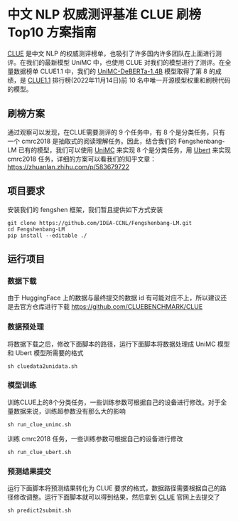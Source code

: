 # 中文 NLP 权威测评基准 CLUE 刷榜 Top10 方案指南

 [CLUE](https://www.cluebenchmarks.com) 是中文 NLP 的权威测评榜单，也吸引了许多国内许多团队在上面进行测评。在我们的最新模型 UniMC 中，也使用 CLUE 对我们的模型进行了测评。在全量数据榜单 CLUE1.1 中，我们的 [UniMC-DeBERTa-1.4B](https://huggingface.co/IDEA-CCNL/Erlangshen-UniMC-DeBERTa-v2-1.4B-Chinese) 模型取得了第 8 的成绩，是 [CLUE1.1](https://www.cluebenchmarks.com/rank.html) 排行榜(2022年11月14日)前 10 名中唯一开源模型权重和刷榜代码的模型。

## 刷榜方案

通过观察可以发现，在CLUE需要测评的 9 个任务中，有 8 个是分类任务，只有一个 cmrc2018 是抽取式的阅读理解任务。因此，结合我们的 Fengshenbang-LM 已有的模型，我们可以使用 [UniMC](https://github.com/IDEA-CCNL/Fengshenbang-LM/tree/dev/yangping/fengshen/examples/unimc) 来实现 8 个是分类任务，用 [Ubert](https://github.com/IDEA-CCNL/Fengshenbang-LM/tree/dev/yangping/fengshen/examples/ubert) 来实现 cmrc2018 任务，详细的方案可以看我们的知乎文章：https://zhuanlan.zhihu.com/p/583679722

## 项目要求

安装我们的 fengshen 框架，我们暂且提供如下方式安装
```shell
git clone https://github.com/IDEA-CCNL/Fengshenbang-LM.git
cd Fengshenbang-LM
pip install --editable ./
```
## 运行项目

### 数据下载
由于 HuggingFace 上的数据与最终提交的数据 id 有可能对应不上，所以建议还是去官方仓库进行下载
https://github.com/CLUEBENCHMARK/CLUE


### 数据预处理
将数据下载之后，修改下面脚本的路径，运行下面脚本将数据处理成 UniMC 模型 和 Ubert 模型所需要的格式
```shell
sh cluedata2unidata.sh
```

### 模型训练
训练CLUE上的8个分类任务，一些训练参数可根据自己的设备进行修改。对于全量数据来说，训练超参数没有那么大的影响
```shell
sh run_clue_unimc.sh
```
训练 cmrc2018 任务，一些训练参数可根据自己的设备进行修改
```shell 
sh run_clue_ubert.sh
```

### 预测结果提交

运行下面脚本将预测结果转化为 CLUE 要求的格式，数据路径需要根据自己的路径修改调整。运行下面脚本就可以得到结果，然后拿到 [CLUE](https://www.cluebenchmarks.com/index.html) 官网上去提交了

```shell
sh predict2submit.sh
```


